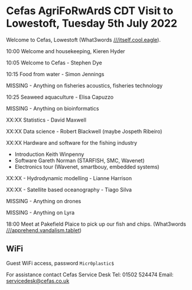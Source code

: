 # Cefas AgriFoRwArdS CDT Visit to Lowestoft, Tuesday 5th July 2022

Welcome to Cefas, Lowestoft (What3words [///itself.cool.eagle](https://w3w.co/apprehend.vandalism.tablet)).

10:00 Welcome and housekeeping, Kieren Hyder

10:05 Welcome to Cefas - Stephen Dye

10:15 Food from water - Simon Jennings

MISSING - Anything on fisheries acoustics, fisheries technology

10:25 Seaweed aquaculture - Elisa Capuzzo

MISSING - Anything on bioinformatics

XX:XX Statistics - David Maxwell

XX:XX Data science - Robert Blackwell (maybe Jospeth Ribeiro)

XX:XX Hardware and software for the fishing industry

- Introduction Keith Winpenny
- Software Gareth Norman (STARFISH, SMC, Wavenet)
- Electronics tour (Wavenet, smartbouy, embedded systems)

XX:XX - Hydrodynamic modelling - Lianne Harrison

XX:XX - Satellite based oceanography - Tiago Silva

MISSING - Anything on drones

MISSING - Anything on Lyra

18:00 Meet at Pakefield Plaice to pick up our fish and chips. (What3words [///apprehend.vandalism.tablet](https://w3w.co/apprehend.vandalism.tablet))


## WiFi

Guest WiFi access, password `Micr0plastic$`

For assistance contact Cefas Service Desk Tel: 01502 524474 Email: servicedesk@cefas.co.uk
